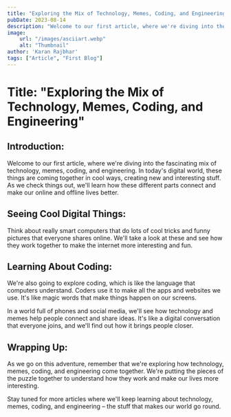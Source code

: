 ```yaml
---
title: "Exploring the Mix of Technology, Memes, Coding, and Engineering"
pubDate: 2023-08-14
description: "Welcome to our first article, where we're diving into the fascinating mix of technology, memes, coding, and engineering. In today's digital world, these things are coming together in cool ways, creating new and interesting stuff."
image:
    url: "/images/asciiart.webp"
    alt: "Thumbnail"
author: 'Karan Rajbhar'
tags: ["Article", "First Blog"]
---
```


# Title: "Exploring the Mix of Technology, Memes, Coding, and Engineering"

## **Introduction:**

Welcome to our first article, where we're diving into the fascinating mix of technology, memes, coding, and engineering. In today's digital world, these things are coming together in cool ways, creating new and interesting stuff. As we check things out, we'll learn how these different parts connect and make our online and offline lives better.

## Seeing Cool Digital Things:

Think about really smart computers that do lots of cool tricks and funny pictures that everyone shares online. We'll take a look at these and see how they work together to make the internet more interesting and fun.

## Learning About Coding:

We're also going to explore coding, which is like the language that computers understand. Coders use it to make all the apps and websites we use. It's like magic words that make things happen on our screens.

In a world full of phones and social media, we'll see how technology and memes help people connect and share ideas. It's like a digital conversation that everyone joins, and we'll find out how it brings people closer.

## Wrapping Up:

As we go on this adventure, remember that we're exploring how technology, memes, coding, and engineering come together. We're putting the pieces of the puzzle together to understand how they work and make our lives more interesting.

Stay tuned for more articles where we'll keep learning about technology, memes, coding, and engineering – the stuff that makes our world go round.
